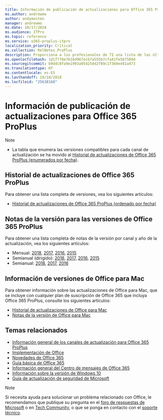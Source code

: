 ```yaml
---
title: Información de publicación de actualizaciones para Office 365 ProPlus
ms.author: andrewmo
author: andymosten
manager: andrewmo
ms.date: 10/17/2018
ms.audience: ITPro
ms.topic: reference
ms.service: o365-proplus-itpro
localization_priority: Critical
ms.collection: RelNotes_ProPlus
description: Proporciona a los profesionales de TI una lista de las últimas versiones de Office 365 ProPlus para cada canal de actualización y vínculos a notas de la versión y el historial de actualizaciones
ms.openlocfilehash: 1d1f776e7616d967ecb7a555b7cfa41fe587509d
ms.sourcegitcommit: b9ddc8fa9e1993a95425dd2f89c1f369ed41a473
ms.translationtype: HT
ms.contentlocale: es-ES
ms.lasthandoff: 10/18/2018
ms.locfileid: "25638160"
---
```

# <a name="release-information-for-updates-to-office-365-proplus"></a>Información de publicación de actualizaciones para Office 365 ProPlus

> [!NOTE]
> - La tabla que enumera las versiones compatibles para cada canal de actualización se ha movido al [Historial de actualizaciones de Office 365 ProPlus (enumerados por fecha)](update-history-office365-proplus-by-date.md).



## <a name="update-history-for-office-365-proplus-releases"></a>Historial de actualizaciones de Office 365 ProPlus

Para obtener una lista completa de versiones, vea los siguientes artículos:
 - [Historial de actualizaciones de Office 365 ProPlus (ordenado por fecha)](update-history-office365-proplus-by-date.md)

## <a name="release-notes-for-office-365-proplus-releases"></a>Notas de la versión para las versiones de Office 365 ProPlus

Para obtener una lista completa de notas de la versión por canal y año de la actualización, vea los siguientes artículos:
 - Mensual: [2018](monthly-channel-2018.md), [2017](monthly-channel-2017.md), [2016](monthly-channel-2016.md), [2015](monthly-channel-2015.md)
 - Semianual (dirigido): [2018](semi-annual-channel-targeted-2018.md), [2017](semi-annual-channel-targeted-2017.md), [2016](semi-annual-channel-targeted-2016.md), [2015](semi-annual-channel-targeted-2015.md)
 - Semianual: [2018](semi-annual-channel-2018.md), [2017](semi-annual-channel-2017.md), [2016](semi-annual-channel-2016.md)

## <a name="office-for-mac-release-information"></a>Información de versiones de Office para Mac

Para obtener información sobre las actualizaciones de Office para Mac, que se incluye con cualquier plan de suscripción de Office 365 que incluya Office 365 ProPlus, consulte los siguientes artículos:
 - [Historial de actualizaciones de Office para Mac](update-history-office-for-mac.md)
 - [Notas de la versión de Office para Mac](release-notes-office-for-mac.md)


## <a name="related-topics"></a>Temas relacionados

- [Información general de los canales de actualización para Office 365 ProPlus](https://docs.microsoft.com/DeployOffice/overview-of-update-channels-for-office-365-proplus)
- [Implementación de Office](https://docs.microsoft.com/deployoffice/)
- [Novedades de Office 365](https://support.office.com/article/95c8d81d-08ba-42c1-914f-bca4603e1426)
- [Guía básica de Office 365](https://products.office.com/business/office-365-roadmap)
- [Información general del Centro de mensajes de Office 365](https://support.office.com/article/38fb3333-bfcc-4340-a37b-deda509c2093)
- [Información sobre la versión de Windows 10](https://www.microsoft.com/itpro/windows-10/release-information)
- [Guía de actualización de seguridad de Microsoft](https://portal.msrc.microsoft.com/)

> [!NOTE]
> Si necesita ayuda para solucionar un problema relacionado con Office, le recomendamos que publique su pregunta en el [foro de respuestas de Microsoft](https://answers.microsoft.com/) o en [Tech Community](https://techcommunity.microsoft.com/), o que se ponga en contacto con el [soporte técnico](https://support.microsoft.com/contactus).
